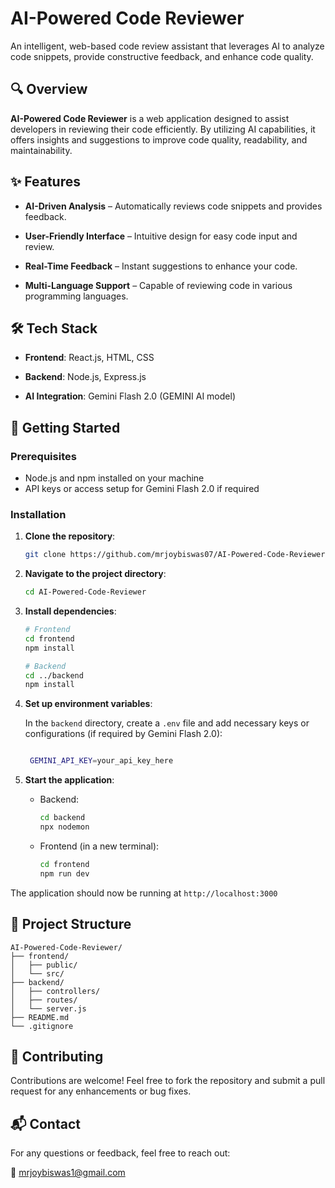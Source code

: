  AI-Powered Code Reviewer
========================

An intelligent, web-based code review assistant that leverages AI to analyze code snippets, provide constructive feedback, and enhance code quality.

🔍 Overview
-----------

**AI-Powered Code Reviewer** is a web application designed to assist developers in reviewing their code efficiently. By utilizing AI capabilities, it offers insights and suggestions to improve code quality, readability, and maintainability.

✨ Features
----------

*   **AI-Driven Analysis** – Automatically reviews code snippets and provides feedback.
    
*   **User-Friendly Interface** – Intuitive design for easy code input and review.
    
*   **Real-Time Feedback** – Instant suggestions to enhance your code.
    
*   **Multi-Language Support** – Capable of reviewing code in various programming languages.
    

🛠️ Tech Stack
--------------

*   **Frontend**: React.js, HTML, CSS
    
*   **Backend**: Node.js, Express.js
    
*   **AI Integration**: Gemini Flash 2.0 (GEMINI AI model)
    



🚀 Getting Started
------------------

### Prerequisites

*   Node.js and npm installed on your machine 
*   API keys or access setup for Gemini Flash 2.0 if required
    

### Installation

1.  **Clone the repository**:
    
    ```bash
    git clone https://github.com/mrjoybiswas07/AI-Powered-Code-Reviewer.git
    
2.  **Navigate to the project directory**:
    
    ```bash
    cd AI-Powered-Code-Reviewer
    
3.  **Install dependencies**:
    
    ```bash
    # Frontend
    cd frontend
    npm install
    
    # Backend
    cd ../backend
    npm install 
    
4.  **Set up environment variables**:
    
    In the `backend` directory, create a `.env` file and add necessary keys or configurations (if required by Gemini Flash 2.0):
    
    ```bash
    
     GEMINI_API_KEY=your_api_key_here
    
5.  **Start the application**:
    
    *   Backend:
        ```bash
        cd backend
        npx nodemon 
        
        
    *   Frontend (in a new terminal):
        ```bash
        cd frontend
        npm run dev
        
    
 The application should now be running at `http://localhost:3000`
    

📁 Project Structure
--------------------
    AI-Powered-Code-Reviewer/
    ├── frontend/
    │   ├── public/
    │   └── src/
    ├── backend/
    │   ├── controllers/
    │   ├── routes/
    │   └── server.js
    ├── README.md
    └── .gitignore 

 

🤝 Contributing
---------------

Contributions are welcome! Feel free to fork the repository and submit a pull request for any enhancements or bug fixes.

 

📬 Contact
----------

For any questions or feedback, feel free to reach out:

📧 [mrjoybiswas1@gmail.com](mailto:mrjoybiswas1@gmail.com)
